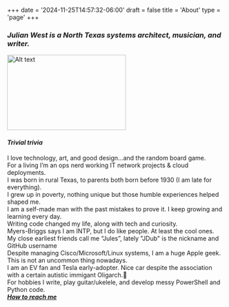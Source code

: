 +++
date = '2024-11-25T14:57:32-06:00'
draft = false
title = 'About'
type = 'page'
+++

### _Julian West is a North Texas systems architect, musician, and writer._

<img src="https://julianwest.me/Blog/about/julian-about.jpeg" alt="Alt text" width="275" height="175">

#### _Trivial trivia_
<div style="font-size: 14px;">
I love technology, art, and good design...and the random board game.<br />
For a living I’m an ops nerd working IT network projects & cloud deployments.<br />   
I was born in rural Texas, to parents both born before 1930 (I am late for everything).<br />
I grew up in poverty, nothing unique but those humble experiences helped shaped me.<br />
I am a self-made man with the past mistakes to prove it. I keep growing and learning every day.<br />      
Writing code changed my life, along with tech and curiosity.<br />   
Myers-Briggs says I am INTP, but I do like people. At least the cool ones.<br />   
My close earliest friends call me “Jules”, lately "JDub" is the nickname and <a href="https://github.com/J-DubApps" style="text-decoration: none;">GitHub username</a><br /> 
Despite managing Cisco/Microsoft/Linux systems, I am a huge Apple geek. This is not an uncommon thing nowadays.<br />   
I am an EV fan and Tesla early-adopter. Nice car despite the association with a certain autistic immigant Oligarch.&#129335;<br />   
For hobbies I write, play guitar/ukelele, and develop messy PowerShell and Python code. <br />
<a href ="http://julianwest.me/Blog/contact/contacting/"><i><b>How to reach me</a></i></b> 
</div>